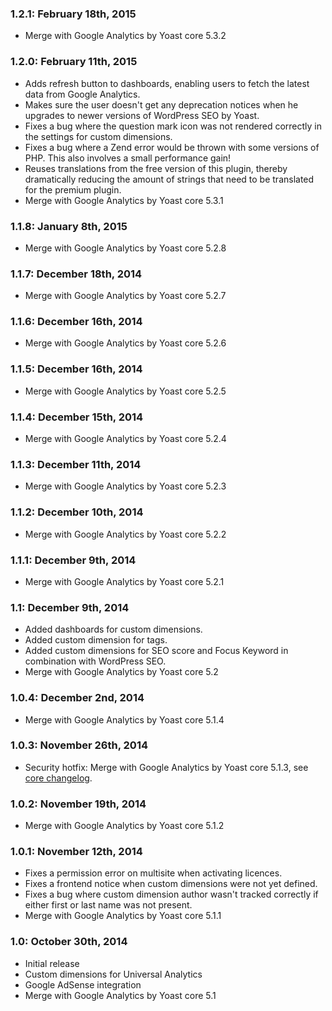 ### 1.2.1: February 18th, 2015
* Merge with Google Analytics by Yoast core 5.3.2

### 1.2.0: February 11th, 2015
* Adds refresh button to dashboards, enabling users to fetch the latest data from Google Analytics.
* Makes sure the user doesn't get any deprecation notices when he upgrades to newer versions of WordPress SEO by Yoast.
* Fixes a bug where the question mark icon was not rendered correctly in the settings for custom dimensions.
* Fixes a bug where a Zend error would be thrown with some versions of PHP. This also involves a small performance gain!
* Reuses translations from the free version of this plugin, thereby dramatically reducing the amount of strings that need to be translated for the premium plugin.
* Merge with Google Analytics by Yoast core 5.3.1

### 1.1.8: January 8th, 2015
* Merge with Google Analytics by Yoast core 5.2.8

### 1.1.7: December 18th, 2014
* Merge with Google Analytics by Yoast core 5.2.7

### 1.1.6: December 16th, 2014
* Merge with Google Analytics by Yoast core 5.2.6

### 1.1.5: December 16th, 2014
* Merge with Google Analytics by Yoast core 5.2.5

### 1.1.4: December 15th, 2014
* Merge with Google Analytics by Yoast core 5.2.4

### 1.1.3: December 11th, 2014
* Merge with Google Analytics by Yoast core 5.2.3

### 1.1.2: December 10th, 2014
* Merge with Google Analytics by Yoast core 5.2.2

### 1.1.1: December 9th, 2014
* Merge with Google Analytics by Yoast core 5.2.1

### 1.1: December 9th, 2014
* Added dashboards for custom dimensions.
* Added custom dimension for tags.
* Added custom dimensions for SEO score and Focus Keyword in combination with WordPress SEO.
* Merge with Google Analytics by Yoast core 5.2

### 1.0.4: December 2nd, 2014
* Merge with Google Analytics by Yoast core 5.1.4

### 1.0.3: November 26th, 2014
* Security hotfix: Merge with Google Analytics by Yoast core 5.1.3, see [core changelog](https://wordpress.org/plugins/google-analytics-for-wordpress/changelog/).

### 1.0.2: November 19th, 2014
* Merge with Google Analytics by Yoast core 5.1.2

### 1.0.1: November 12th, 2014
* Fixes a permission error on multisite when activating licences.
* Fixes a frontend notice when custom dimensions were not yet defined.
* Fixes a bug where custom dimension author wasn't tracked correctly if either first or last name was not present.
* Merge with Google Analytics by Yoast core 5.1.1

### 1.0: October 30th, 2014
* Initial release
* Custom dimensions for Universal Analytics
* Google AdSense integration
* Merge with Google Analytics by Yoast core 5.1